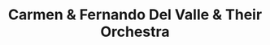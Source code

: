 ---
title: "Carmen & Fernando Del Valle & Their Orchestra"
summary: "None"
image: "carmen-fernando-del-valle-their-orchestra.jpg"
apple_music_artist_url: "None"
wikipedia_url: "none"
---